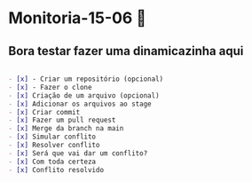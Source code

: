 # Monitoria-15-06 :rocket:

## Bora testar fazer uma dinamicazinha aqui

~~~markdown

- [x] - Criar um repositório (opcional)
- [x] - Fazer o clone
- [x] Criação de um arquivo (opcional)
- [x] Adicionar os arquivos ao stage
- [x] Criar commit
- [x] Fazer um pull request
- [x] Merge da branch na main
- [x] Simular conflito
- [x] Resolver conflito
- [x] Será que vai dar um conflito?
- [x] Com toda certeza
- [x] Conflito resolvido
~~~
